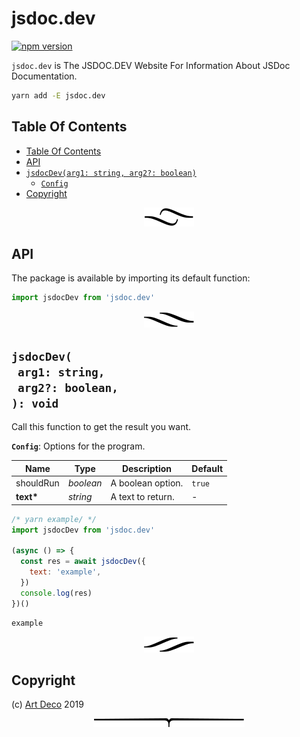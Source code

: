 # jsdoc.dev

[![npm version](https://badge.fury.io/js/jsdoc.dev.svg)](https://npmjs.org/package/jsdoc.dev)

`jsdoc.dev` is The JSDOC.DEV Website For Information About JSDoc Documentation.

```sh
yarn add -E jsdoc.dev
```

## Table Of Contents

- [Table Of Contents](#table-of-contents)
- [API](#api)
- [`jsdocDev(arg1: string, arg2?: boolean)`](#mynewpackagearg1-stringarg2-boolean-void)
  * [`Config`](#type-config)
- [Copyright](#copyright)

<p align="center"><a href="#table-of-contents"><img src=".documentary/section-breaks/0.svg?sanitize=true"></a></p>

## API

The package is available by importing its default function:

```js
import jsdocDev from 'jsdoc.dev'
```

<p align="center"><a href="#table-of-contents"><img src=".documentary/section-breaks/1.svg?sanitize=true"></a></p>

## `jsdocDev(`<br/>&nbsp;&nbsp;`arg1: string,`<br/>&nbsp;&nbsp;`arg2?: boolean,`<br/>`): void`

Call this function to get the result you want.

__<a name="type-config">`Config`</a>__: Options for the program.

|   Name    |   Type    |    Description    | Default |
| --------- | --------- | ----------------- | ------- |
| shouldRun | _boolean_ | A boolean option. | `true`  |
| __text*__ | _string_  | A text to return. | -       |

```js
/* yarn example/ */
import jsdocDev from 'jsdoc.dev'

(async () => {
  const res = await jsdocDev({
    text: 'example',
  })
  console.log(res)
})()
```
```
example
```

<p align="center"><a href="#table-of-contents"><img src=".documentary/section-breaks/2.svg?sanitize=true"></a></p>

## Copyright

(c) [Art Deco][1] 2019

[1]: https://artd.eco

<p align="center"><a href="#table-of-contents"><img src=".documentary/section-breaks/-1.svg?sanitize=true"></a></p>